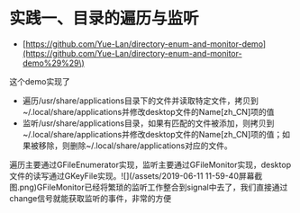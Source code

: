 # 实践一、目录的遍历与监听

* [https://github.com/Yue-Lan/directory-enum-and-monitor-demo](https://github.com/Yue-Lan/directory-enum-and-monitor-demo%29%29\)

这个demo实现了

* 遍历/usr/share/applications目录下的文件并读取特定文件，拷贝到 ~/.local/share/applications并修改desktop文件的Name\[zh\_CN\]项的值
* 监听/usr/share/applications目录，如果有匹配的文件被添加，则拷贝到 ~/.local/share/applications并修改desktop文件的Name\[zh\_CN\]项的值；如果被移除，则删除~/.local/share/applications对应的文件。

遍历主要通过GFileEnumerator实现，监听主要通过GFileMonitor实现，desktop文件的读写通过GKeyFile实现。![](/assets/2019-06-11 11-59-40屏幕截图.png)GFileMonitor已经将繁琐的监听工作整合到signal中去了，我们直接通过change信号就能获取监听的事件，非常的方便

